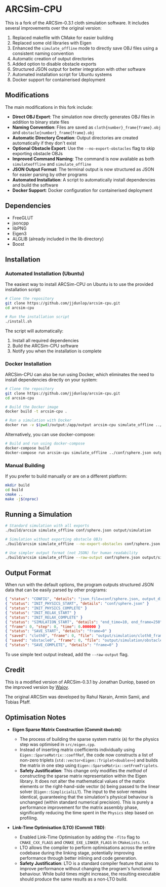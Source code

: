 # ARCSim-CPU

This is a fork of the ARCSim-0.3.1 cloth simulation software. It includes several improvements over the original version:

1. Replaced makefile with CMake for easier building
2. Replaced some old libraries with Eigen
3. Enhanced the `simulate_offline` mode to directly save OBJ files using a consistent naming convention
4. Automatic creation of output directories
5. Added option to disable obstacle exports
6. Structured JSON output for better integration with other software
7. Automated installation script for Ubuntu systems
8. Docker support for containerised deployment

## Modifications

The main modifications in this fork include:

- **Direct OBJ Export**: The simulation now directly generates OBJ files in addition to binary state files
- **Naming Convention**: Files are saved as `cloth{number}_frame{frame}.obj` and `obstacle{number}_frame{frame}.obj`
- **Automatic Directory Creation**: Output directories are created automatically if they don't exist
- **Optional Obstacle Export**: Use the `--no-export-obstacles` flag to skip exporting obstacle OBJs
- **Improved Command Naming**: The command is now available as both `simulateoffline` and `simulate_offline`
- **JSON Output Format**: The terminal output is now structured as JSON for easier parsing by other programs
- **Automated Installation**: A script to automatically install dependencies and build the software
- **Docker Support**: Docker configuration for containerised deployment

## Dependencies

* FreeGLUT
* jsoncpp
* libPNG
* Eigen3
* ALGLIB (already included in the lib directory)
* Boost

## Installation

### Automated Installation (Ubuntu)

The easiest way to install ARCSim-CPU on Ubuntu is to use the provided installation script:

```bash
# Clone the repository
git clone https://github.com/jjdunlop/arcsim-cpu.git
cd arcsim-cpu

# Run the installation script
./install.sh
```

The script will automatically:
1. Install all required dependencies
2. Build the ARCSim-CPU software
3. Notify you when the installation is complete

### Docker Installation

ARCSim-CPU can also be run using Docker, which eliminates the need to install dependencies directly on your system:

```bash
# Clone the repository
git clone https://github.com/jjdunlop/arcsim-cpu.git
cd arcsim-cpu

# Build the Docker image
docker build -t arcsim-cpu .

# Run a simulation with Docker
docker run -v $(pwd)/output:/app/output arcsim-cpu simulate_offline ../conf/sphere.json output/simulation
```

Alternatively, you can use docker-compose:

```bash
# Build and run using docker-compose
docker-compose build
docker-compose run arcsim-cpu simulate_offline ../conf/sphere.json output/simulation
```

### Manual Building

If you prefer to build manually or are on a different platform:

```bash
mkdir build
cd build
cmake ..
make -j$(nproc)
```

## Running a Simulation

```bash
# Standard simulation with all exports
./build/arcsim simulate_offline conf/sphere.json output/simulation

# Simulation without exporting obstacle OBJs
./build/arcsim simulate_offline --no-export-obstacles conf/sphere.json output/simulation

# Use simpler output format (not JSON) for human readability
./build/arcsim simulate_offline --raw-output conf/sphere.json output/simulation
```

## Output Format

When run with the default options, the program outputs structured JSON data that can be easily parsed by other programs:

```json
{ "status": "CONFIG", "details": "json_file=conf/sphere.json, output_dir=output/simulation, export_obstacles=true" }
{ "status": "INIT_PHYSICS_START", "details": "conf/sphere.json" }
{ "status": "INIT_PHYSICS_COMPLETE" }
{ "status": "INIT_RELAX_START" }
{ "status": "INIT_RELAX_COMPLETE" }
{ "status": "SIMULATION_START", "details": "end_time=10, end_frame=250" }
{ "frame": 0, "step": 0, "time": 0.000000 }
{ "status": "SAVE_START", "details": "frame=0" }
{ "saved": "cloth0", "frame": 0, "file": "output/simulation/cloth0_frame0.obj" }
{ "saved": "obstacle0", "frame": 0, "file": "output/simulation/obstacle0_frame0.obj" }
{ "status": "SAVE_COMPLETE", "details": "frame=0" }
```

To use simple text output instead, add the `--raw-output` flag.

## Credit

This is a modified version of ARCSim-0.3.1 by Jonathan Dunlop, based on the improved version by [Wajov](https://github.com/Wajov/arcsim-0.3.1).

The original ARCSim was developed by Rahul Narain, Armin Samii, and Tobias Pfaff.

## Optimisation Notes

*   **Eigen Sparse Matrix Construction (Commit `6bedc86`)**:
    *   The process of building the sparse system matrix (`A`) for the physics step was optimised in `src/eigen.cpp`.
    *   Instead of inserting matrix coefficients individually using `Eigen::SparseMatrix::coeffRef`, the code now constructs a list of non-zero triplets (`std::vector<Eigen::Triplet<double>>`) and builds the matrix in one step using `Eigen::SparseMatrix::setFromTriplets`.
    *   **Safety Justification**: This change only modifies the *method* of constructing the sparse matrix representation within the Eigen library. It does not alter the mathematical values of the matrix elements or the right-hand-side vector (`b`) being passed to the linear solver (`Eigen::SimplicialLLT`). The input to the solver remains identical, guaranteeing that the simulation's physical behaviour is unchanged (within standard numerical precision). This is purely a performance improvement for the matrix assembly phase, significantly reducing the time spent in the `Physics` step based on profiling.

*   **Link-Time Optimisation (LTO) (Commit TBD)**:
    *   Enabled Link-Time Optimisation by adding the `-flto` flag to `CMAKE_CXX_FLAGS` and `CMAKE_EXE_LINKER_FLAGS` in `CMakeLists.txt`.
    *   LTO allows the compiler to perform optimisations across the entire codebase during the linking stage, potentially improving performance through better inlining and code generation.
    *   **Safety Justification**: LTO is a standard compiler feature that aims to improve performance without changing the program's functional behaviour. While build times might increase, the resulting executable should produce the same results as a non-LTO build.